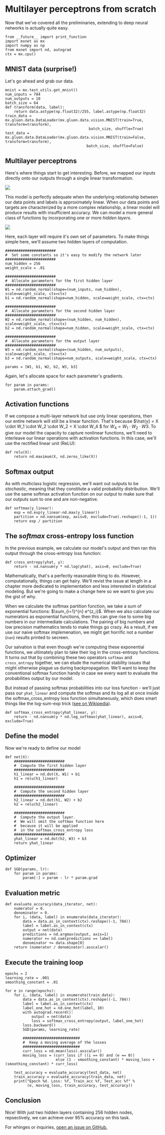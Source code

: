 # Multilayer perceptrons from scratch

Now that we've covered all the preliminaries, extending to deep neural networks is actually quite easy.

```{.python .input  n=1}
from __future__ import print_function
import mxnet as mx
import numpy as np
from mxnet import nd, autograd
ctx = mx.cpu()
```

## MNIST data (surprise!)

Let's go ahead and grab our data.

```{.python .input  n=2}
mnist = mx.test_utils.get_mnist()
num_inputs = 784
num_outputs = 10
batch_size = 64
def transform(data, label):
    return data.astype(np.float32)/255, label.astype(np.float32)
train_data = mx.gluon.data.DataLoader(mx.gluon.data.vision.MNIST(train=True, transform=transform),
                                      batch_size, shuffle=True)
test_data = mx.gluon.data.DataLoader(mx.gluon.data.vision.MNIST(train=False, transform=transform),
                                     batch_size, shuffle=False)
```

## Multilayer perceptrons

Here's where things start to get interesting. Before, we mapped our inputs directly onto our outputs through a single linear transformation.

![](https://github.com/zackchase/mxnet-the-straight-dope/blob/master/img/simple-softmax-net.png?raw=true)

This model is perfectly adequate when the underlying relationship between our data points and labels is approximately linear. When our data points and targets are characterized by a more complex relationship, a linear model will produce results with insufficient accuracy. We can model a more general class of functions by incorporating one or more *hidden layers*.

![](https://github.com/zackchase/mxnet-the-straight-dope/blob/master/img/multilayer-perceptron.png?raw=true)

Here, each layer will require it's own set of parameters. To make things simple here, we'll assume two hidden layers of computation.

```{.python .input  n=3}
#######################
#  Set some constants so it's easy to modify the network later
####################### 
num_hidden = 256
weight_scale = .01

#######################
#  Allocate parameters for the first hidden layer
####################### 
W1 = nd.random_normal(shape=(num_inputs, num_hidden), scale=weight_scale, ctx=ctx)
b1 = nd.random_normal(shape=num_hidden, scale=weight_scale, ctx=ctx)

#######################
#  Allocate parameters for the second hidden layer
####################### 
W2 = nd.random_normal(shape=(num_hidden, num_hidden), scale=weight_scale, ctx=ctx)
b2 = nd.random_normal(shape=num_hidden, scale=weight_scale, ctx=ctx)

#######################
#  Allocate parameters for the output layer
####################### 
W3 = nd.random_normal(shape=(num_hidden, num_outputs), scale=weight_scale, ctx=ctx)
b3 = nd.random_normal(shape=num_outputs, scale=weight_scale, ctx=ctx)

params = [W1, b1, W2, b2, W3, b3]
```

Again, let's allocate space for each parameter's gradients.

```{.python .input  n=4}
for param in params:
    param.attach_grad()
```

## Activation functions

If we compose a multi-layer network but use only linear operations, then our entire network will still be a linear function. That's because $\hat{y} = X \cdot W_1 \cdot W_2 \cdot W_2 = X \cdot W_4 $ for $W_4 = W_1 \cdot W_2 \cdot W3$. To give our model the capacity to capture nonlinear functions, we'll need to interleave our linear operations with activation functions. In this case, we'll use the rectified linear unit (ReLU):

```{.python .input  n=5}
def relu(X):
    return nd.maximum(X, nd.zeros_like(X))
```

## Softmax output

As with multiclass logistic regression, we'll want out outputs to be *stochastic*, meaning that they constitute a valid probability distribution. We'll use the same softmax activation function on our output to make sure that our outputs sum to one and are non-negative.

```{.python .input  n=6}
def softmax(y_linear):
    exp = nd.exp(y_linear-nd.max(y_linear))
    partition = nd.nansum(exp, axis=0, exclude=True).reshape((-1, 1))
    return exp / partition
```

## The *softmax* cross-entropy loss function

In the previous example, we calculate our model's output and then ran this output through the cross-entropy loss function:

```{.python .input  n=7}
def cross_entropy(yhat, y):
    return - nd.nansum(y * nd.log(yhat), axis=0, exclude=True)
```

Mathematically, that's a perfectly reasonable thing to do. However, computationally, things can get hairy. We'll revist the issue at length in a chapter more dedicated to implementation and less interested in statistical modeling. But we're going to make a change here so we want to give you the gist of why.

When we calculate the softmax partition function, we take a sum of exponential functions:
$\sum_{i=1}^{n} e^{z_i}$. When we also calculate our numerators as exponential functions, then this can give rise to some big numbers in our intermediate calculations. The pairing of big numbers and low precision mathematics tends to make things go crazy. As a result, if we use our naive softmax implemenation, we might get horrific not a number (``nan``) results printed to secreen.

Our salvation is that even though we're computing these exponential functions, we ultimately plan to take their log in the cross-entropy functions. It turns out that by combining these two operators ``softmax`` and ``cross_entropy`` together, we can elude the numerical stability issues that might otherwise plague us during backpropagation. We'll want to keep the conventional softmax function handy in case we every want to evaluate the probabilities output by our model.

But instead of passing softmax probabilities into our loss function - we'll just pass our ``yhat_linear`` and compute the softmax and its log all at once inside the softmax_cross_entropy loss function simultaneously, which does smart things like the log-sum-exp trick ([see on Wikipedia](https://en.wikipedia.org/wiki/LogSumExp)).

```{.python .input  n=8}
def softmax_cross_entropy(yhat_linear, y):
    return - nd.nansum(y * nd.log_softmax(yhat_linear), axis=0, exclude=True)
```

## Define the model

Now we're ready to define our model

```{.python .input  n=9}
def net(X):
    #######################
    #  Compute the first hidden layer
    #######################
    h1_linear = nd.dot(X, W1) + b1
    h1 = relu(h1_linear)

    #######################
    #  Compute the second hidden layer
    #######################
    h2_linear = nd.dot(h1, W2) + b2
    h2 = relu(h2_linear)

    #######################
    #  Compute the output layer.
    #  We will omit the softmax function here
    #  because it will be applied
    #  in the softmax_cross_entropy loss
    #######################
    yhat_linear = nd.dot(h2, W3) + b3
    return yhat_linear
```

## Optimizer

```{.python .input  n=10}
def SGD(params, lr):
    for param in params:
        param[:] = param - lr * param.grad
```

## Evaluation metric

```{.python .input  n=11}
def evaluate_accuracy(data_iterator, net):
    numerator = 0.
    denominator = 0.
    for i, (data, label) in enumerate(data_iterator):
        data = data.as_in_context(ctx).reshape((-1, 784))
        label = label.as_in_context(ctx)
        output = net(data)
        predictions = nd.argmax(output, axis=1)
        numerator += nd.sum(predictions == label)
        denominator += data.shape[0]
    return (numerator / denominator).asscalar()
```

## Execute the training loop

```{.python .input  n=12}
epochs = 2
learning_rate = .001
smoothing_constant = .01

for e in range(epochs):
    for i, (data, label) in enumerate(train_data):
        data = data.as_in_context(ctx).reshape((-1, 784))
        label = label.as_in_context(ctx)
        label_one_hot = nd.one_hot(label, 10)
        with autograd.record():
            output = net(data)
            loss = softmax_cross_entropy(output, label_one_hot)
        loss.backward()
        SGD(params, learning_rate)
        
        ##########################
        #  Keep a moving average of the losses
        ##########################
        curr_loss = nd.mean(loss).asscalar()
        moving_loss = (curr_loss if ((i == 0) and (e == 0)) 
                       else (1 - smoothing_constant) * moving_loss + (smoothing_constant) * curr_loss)

    test_accuracy = evaluate_accuracy(test_data, net)
    train_accuracy = evaluate_accuracy(train_data, net)
    print("Epoch %d. Loss: %f, Train_acc %f, Test_acc %f" %
          (e, moving_loss, train_accuracy, test_accuracy))
```

## Conclusion

Nice! With just two hidden layers containing 256 hidden nodes, repsectively, we can achieve over 95% accuracy on this task. 

For whinges or inquiries, [open an issue on  GitHub.](https://github.com/zackchase/mxnet-the-straight-dope)
